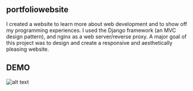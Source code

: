 portfoliowebsite
----------------

I created a website to learn more about web development and to show off my programming experiences. I used the Django framework (an MVC design pattern), and nginx as a web server/reverse proxy. A major goal of this project was to design and create a responsive and aesthetically pleasing website.

DEMO
----

![alt text](https://i.imgur.com/9P13rqw.gif)


